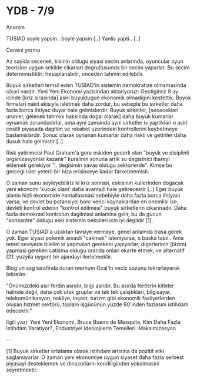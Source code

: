 # YDB - 7/9

Anonim

TUSIAD soyle yapsin.. boyle yapsin [..] Yanlis yapti.. [..]

Ceneni yorma

Az sayida secenek, kisinin oldugu siyasi secim anlarinda, oyuncular oyun teorisine uygun sekilde cikarlari dogrultusunda bir secim yaparlar. Bu secim deterministiktir; hesaplanabilir, onceden tahmin edilebilir.

Buyuk sirketleri temsil eden TUSIAD'in sistemin demokratize olmamasinda cikari vardir. Yeni Yeni Ekonomi yazisindan aktariyoruz:
Gectigimiz 9 ay icinde [kriz sirasinda] asiri buyuklugun ekonomik olmadigini kesfettik. Buyuk firmalari nakit akisiyla isletmek daha zordur, bu sebeple bu sirketler daha fazla borca ihtiyac duyar hale gelmislerdir. Buyuk sirketler, [sececekleri urunler, gelecek tahmini hakkinda dogal olarak] daha buyuk kumarlar oynamak zorundadirlar, ama ayni zamanda ayni sirketler is yaptiklari o asiri cesitli piyasada dagitim ve rekabet uzerindeki kontrollerini kaybetmeye baslamislardir. Sonuc olarak oynanan kumarlar daha riskli ve getiriler daha dusuk hale gelmistir [..]

Risk yatirimcisi Paul Graham'a gore eskiden gecerli olan "buyuk ve disiplinli organizasyonlar kazanir" kuralinin sonuna artik su degistirici ibareyi eklemek gerekiyor ".. degisimin yavas oldugu sektorlerde". Kimse bu gercegi isler yeterli bir hiza erisinceye kadar farketmemisti.

O zaman sunu soyleyebiliriz ki kriz sonrasi, eskisinin kullerinden dogacak yeni ekonomi 'kucuk olani' daha avantajli hale getirecektir [..]
Eger buyuk olanin hizli ekonomide hantallasmasi sebebiyle daha fazla borca ihtiyaci varsa, ve devlet bu potansiyel borc verici kaynaklardan en onemlisi ise, devleti kontrol edenin "kontrol edilmesi" buyuk sirketlerin cikarinadir. Daha fazla demokrasi kontrolun dagilmasi anlamina gelir, bu da gucun "konsantre" oldugu eski sistemin bekcileri icin iyi degildir [1].

O zaman TUSIAD'a uzaktan tavsiye vermeye, genel anlamda trasa gerek yok. Eger siyasi polemik amacli "cakmak" isteniyorsa, o baska tabii.. Ama temel seviyede bilelim ki yapmalari gerekeni yapiyorlar, digerlerinin (bizim) yapmasi gereken catisma oldugu oranda onlari ekarte etmek, ve alternatif (21. yuzyila uygun) bir ajandayi ilerletmektir.

Blog'un sag tarafinda duran merhum Ozal'in veciz sozunu tekrarlayarak bitirelim:

"Önümüzdeki asır ferdin asrıdır, bilgi asrıdır. Bu asırda fertlerin kitleler halinde değil, daha çok ufak gruplar ve tek tek çalıştıkları, bilgisayar, telekomünikasyon, nakliye, inşaat, turizm gibi ekonomik faaliyetlerden oluşan hizmet sektörü, toplam işgücünün yüzde 80'inden fazlasını istihdam edecektir."

Ilgili yazi: Yeni Yeni Ekonomi, Bruce Bueno de Mesquita, Kim Daha Fazla Istihdam Yaratiyor?, Endustriyel Ideolojilerin Temelleri: Maksimizasyon

--

[1] Buyuk sirketler ortalama olarak istihdam artisina da pozitif etki saglamiyorlar. O zaman yeni ekonomiye uygun siyaset daha fazla serbest piyasayi desteklemek ve dinazorlarin kendiliginden yokolmasini seyretmektir.

